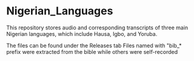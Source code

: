 # Nigerian_Languages
This repository stores audio and corresponding transcripts of three main Nigerian languages, which include Hausa, Igbo, and Yoruba.

The files can be found under the Releases tab
Files named with "bib_* prefix were extracted from the bible while others were self-recorded
